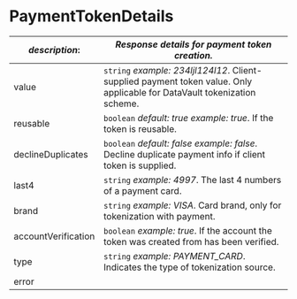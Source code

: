 
# PaymentTokenDetails

| *description*:   | *Response details for payment token creation.*|
|----|----|
| value |    ``` string ```  *example:  234ljl124l12*. Client-supplied payment token value. Only applicable for DataVault tokenization scheme.|
| reusable |    ``` boolean ```  *default: true  example: true*. If the token is reusable.|
| declineDuplicates |    ``` boolean ```  *default: false  example: false*. Decline duplicate payment info if client token is supplied.|
| last4 |    ``` string ```  *example: 4997*. The last 4 numbers of a payment card.|
| brand |    ``` string ```  *example: VISA*. Card brand, only for tokenization with payment.|
| accountVerification |    ``` boolean ```  *example: true*. If the account the token was created from has been verified.|
| type |    ``` string ```  *example: PAYMENT_CARD*. Indicates the type of tokenization source.|
| error |     |    


